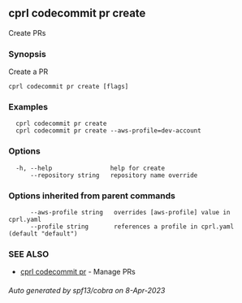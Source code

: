 ## cprl codecommit pr create

Create PRs

### Synopsis

Create a PR

```
cprl codecommit pr create [flags]
```

### Examples

```
  cprl codecommit pr create
  cprl codecommit pr create --aws-profile=dev-account
```

### Options

```
  -h, --help                help for create
      --repository string   repository name override
```

### Options inherited from parent commands

```
      --aws-profile string   overrides [aws-profile] value in cprl.yaml
      --profile string       references a profile in cprl.yaml (default "default")
```

### SEE ALSO

* [cprl codecommit pr](cprl_codecommit_pr.md)	 - Manage PRs

###### Auto generated by spf13/cobra on 8-Apr-2023
